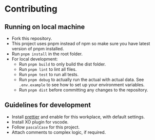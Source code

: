 # Contributing

## Running on local machine

- Fork this repository.
- This project uses pnpm instead of npm so make sure you have latest version of pnpm installed.
- Run `pnpm install` in the root folder.
- For local development:
  - Run `pnpm build` to only build the dist folder.
  - Run `pnpm lint` to lint all files.
  - Run `pnpm test` to run all tests.
  - Run `pnpm debug` to actually run the actual with actual data. See `.env.example` to see how to set up your environment variables.
  - Run `pnpm dist` before committing any changes to the repository.

## Guidelines for development

- Install [prettier]("https://marketplace.visualstudio.com/items?itemName=esbenp.prettier-vscode") and enable for this workplace, with default settings.
- Install XO plugin for vscode.
- Follow `pascalCase` for this project.
- Attach comments to complex logic, if required.
